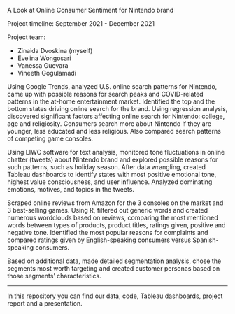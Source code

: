 A Look at Online Consumer Sentiment for Nintendo brand

Project timeline: September 2021 - December 2021

Project team:
- Zinaida Dvoskina (myself)
- Evelina Wongosari
- Vanessa Guevara
- Vineeth Gogulamadi

Using Google Trends, analyzed U.S. online search patterns for Nintendo, came up with possible reasons for search peaks and COVID-related patterns in the at-home entertainment market. Identified the top and the bottom states driving online search for the brand. Using regression analysis, discovered significant factors affecting online search for Nintendo: college, age and religiosity. Consumers search more about Nintendo if they are younger, less educated and less religious. Also compared search patterns of competing game consoles.

Using LIWC software for text analysis, monitored tone fluctuations in online chatter (tweets) about Nintendo brand and explored possible reasons for such patterns, such as holiday season. After data wrangling, created Tableau dashboards to identify states with most positive emotional tone, highest value consciousness, and user influence. Analyzed dominating emotions, motives, and topics in the tweets. 

Scraped online reviews from Amazon for the 3 consoles on the market and 3 best-selling games. Using R, filtered out generic words and created numerous wordclouds based on reviews, comparing the most mentioned words between types of products, product titles, ratings given, positive and negative tone. Identified the most popular reasons for complaints and compared ratings given by English-speaking consumers versus Spanish-speaking consumers. 

Based on additional data, made detailed segmentation analysis, chose the segments most worth targeting and created customer personas based on those segments’ characteristics.


__________________________________
In this repository you can find our data, code, Tableau dashboards, project report and a presentation.
